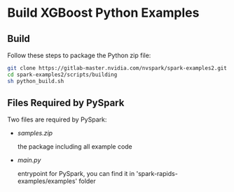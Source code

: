 # Build XGBoost Python Examples

## Build

Follow these steps to package the Python zip file:

``` bash
git clone https://gitlab-master.nvidia.com/nvspark/spark-examples2.git
cd spark-examples2/scripts/building
sh python_build.sh
```


## Files Required by PySpark

Two files are required by PySpark:

+ *samples.zip*
  
  the package including all example code

+ *main.py*
  
  entrypoint for PySpark, you can find it in 'spark-rapids-examples/examples' folder
